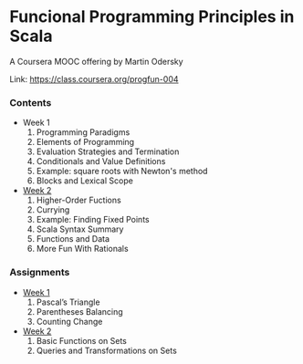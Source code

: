 Funcional Programming Principles in Scala
=========================================

A Coursera MOOC offering by Martin Odersky

Link: https://class.coursera.org/progfun-004

### Contents

* Week 1
  1. Programming Paradigms
  2. Elements of Programming
  3. Evaluation Strategies and Termination
  4. Conditionals and Value Definitions
  5. Example: square roots with Newton's method
  6. Blocks and Lexical Scope
* [Week 2](week2.md)
  1. Higher-Order Fuctions
  2. Currying
  3. Example: Finding Fixed Points
  4. Scala Syntax Summary
  5. Functions and Data
  6. More Fun With Rationals

### Assignments

* [Week 1](ex1.md)
  1. Pascal’s Triangle
  2. Parentheses Balancing
  3. Counting Change
* [Week 2](ex2.md)
  1. Basic Functions on Sets
  2. Queries and Transformations on Sets
